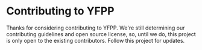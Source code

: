 # Contributing to YFPP
Thanks for considering contributing to YFPP. We're still determining our contributing guidelines and open source license, so, until we do, this project is only open to the existing contributors. Follow this project for updates.